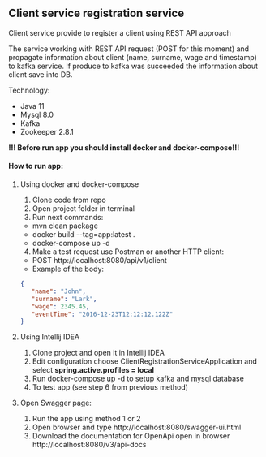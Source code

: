 <h2>Client service registration service</h2>

<p>Client service provide to register  a client using REST API approach</p> 
<p> The service working with REST API request (POST for this moment) 
and propagate information about client (name, surname, wage and timestamp) to kafka service.
If produce to kafka was succeeded the information about client save into DB.</p>

Technology:
- Java 11
- Mysql 8.0
- Kafka
- Zookeeper 2.8.1

<b>!!! Before run app you should install docker and docker-compose!!!</b>
<h4>How to run app:</h4>

1. Using docker and docker-compose
   1. Clone code from repo
   2. Open project folder in terminal
   3. Run next commands:
    - mvn clean package
    - docker build --tag=app:latest . 
    - docker-compose up -d
   4. Make a test request use Postman or another HTTP client:
   - POST http://localhost:8080/api/v1/client
   - Example of the body:
   ```JSON 
   {
      "name": "John",
      "surname": "Lark",
      "wage": 2345.45,
      "eventTime": "2016-12-23T12:12:12.122Z"
   }
   ```
   
2. Using Intellij IDEA
   1. Clone project and open it in Intellij IDEA 
   2. Edit configuration choose ClientRegistrationServiceApplication and select 
   <b>spring.active.profiles = local</b>
   3. Run docker-compose up -d to setup kafka and mysql database
   4. To test app (see step 6 from previous method)

3. Open Swagger page:
   1. Run the app using method 1 or 2
   2. Open browser and type http://localhost:8080/swagger-ui.html
   3. Download the documentation for OpenApi open in browser  http://localhost:8080/v3/api-docs